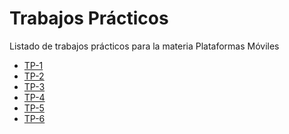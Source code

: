 <!DOCTYPE html>
<html lang="es">
  <head>
    <meta charset="utf-8">
    <title>Hola Mundo!</title>
  </head>
  <body>
    <h1>Trabajos Prácticos</h1>
    <p>Listado de trabajos prácticos para la materia Plataformas Móviles</p>
    <ul>
      <li><a href="tp-1/Index.html">TP-1</a></li>
      <li><a href="tp-2/Index.html">TP-2</a></li>
      <li><a href="tp-3/Index.html">TP-3</a></li>
      <li><a href="tp-4/Index.html">TP-4</a></li>
      <li><a href="tp-5/Index.html">TP-5</a></li>
      <li><a href="tp-6/Index.html">TP-6</a></li>
  </ul>
  </body>
</html>
